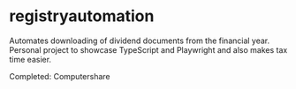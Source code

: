 # registryautomation
Automates downloading of dividend documents from the financial year.\
Personal project to showcase TypeScript and Playwright and also makes tax time easier.

Completed: Computershare
